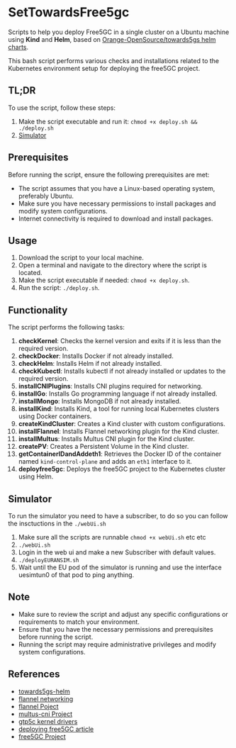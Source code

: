 # SetTowardsFree5gc
Scripts to help you deploy Free5GC in a single cluster on a Ubuntu machine using **Kind** and **Helm**, based on [Orange-OpenSource/towards5gs helm charts](https://github.com/Orange-OpenSource/towards5gs-helm/tree/main/charts).

This bash script performs various checks and installations related to the Kubernetes environment setup for deploying the free5GC project.

## TL;DR

To use the script, follow these steps:

1. Make the script executable and run it: `chmod +x deploy.sh && ./deploy.sh`
2. [Simulator](#Simulator)

## Prerequisites

Before running the script, ensure the following prerequisites are met:

- The script assumes that you have a Linux-based operating system, preferably Ubuntu.
- Make sure you have necessary permissions to install packages and modify system configurations.
- Internet connectivity is required to download and install packages.

## Usage

1. Download the script to your local machine.
2. Open a terminal and navigate to the directory where the script is located.
3. Make the script executable if needed: `chmod +x deploy.sh`.
4. Run the script: `./deploy.sh`.

## Functionality

The script performs the following tasks:

1. **checkKernel**: Checks the kernel version and exits if it is less than the required version.
2. **checkDocker**: Installs Docker if not already installed.
3. **checkHelm**: Installs Helm if not already installed.
4. **checkKubectl**: Installs kubectl if not already installed or updates to the required version.
5. **installCNIPlugins**: Installs CNI plugins required for networking.
6. **installGo**: Installs Go programming language if not already installed.
7. **installMongo**: Installs MongoDB if not already installed.
8. **installKind**: Installs Kind, a tool for running local Kubernetes clusters using Docker containers.
9. **createKindCluster**: Creates a Kind cluster with custom configurations.
10. **installFlannel**: Installs Flannel networking plugin for the Kind cluster.
11. **installMultus**: Installs Multus CNI plugin for the Kind cluster.
12. **createPV**: Creates a Persistent Volume in the Kind cluster.
13. **getContainerIDandAddeth1**: Retrieves the Docker ID of the container named `kind-control-plane` and adds an `eth1` interface to it.
14. **deployfree5gc**: Deploys the free5GC project to the Kubernetes cluster using Helm.

<a id="simulator"></a>
## Simulator
To run the simulator you need to have a subscriber, to do so you can follow the insctuctions in the `./webUi.sh`

1. Make sure all the scripts are runnable `chmod +x webUi.sh` etc etc
2. `./webUi.sh`
3. Login in the web ui and make a new Subscriber with default values.
4. `./deployEURANSIM.sh`
5. Wait until the EU pod of the simulator is running and use the interface uesimtun0 of that pod to ping anything. 

## Note

- Make sure to review the script and adjust any specific configurations or requirements to match your environment.
- Ensure that you have the necessary permissions and prerequisites before running the script.
- Running the script may require administrative privileges and modify system configurations.

## References

- [towards5gs-helm](https://github.com/Orange-OpenSource/towards5gs-helm)
- [flannel networking](https://routemyip.com/posts/k8s/setup/flannel/#the-solution)
- [flannel Poject](https://github.com/flannel-io/flannel/)
- [multus-cni Project](https://github.com/k8snetworkplumbingwg/multus-cni)
- [gtp5c kernel drivers](https://github.com/free5gc/gtp5g)
- [deploying free5GC article](https://medium.com/rahasak/deploying-5g-core-network-with-free5gc-kubernets-and-helm-charts-29741cea3922)
- [free5GC Project](https://www.free5gc.org/)




